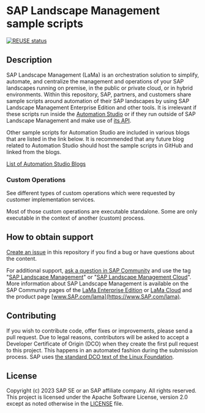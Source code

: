 # SAP Landscape Management sample scripts

[![REUSE status](https://api.reuse.software/badge/github.com/SAP-samples/landscape-management-sample-scripts)](https://api.reuse.software/info/github.com/SAP-samples/landscape-management-sample-scripts)

## Description
SAP Landscape Management (LaMa) is an orchestration solution to simplify, automate, and centralize the management and operations of your SAP landscapes running on premise, in the public or private cloud, or in hybrid environments. Within this repository, SAP, partners, and customers share sample scripts around automation of their SAP landscapes by using SAP Landscape Management Enterprise Edition and other tools. It is irrelevant if these scripts run inside the [Automation Studio](https://help.sap.com/docs/SAP_LANDSCAPE_MANAGEMENT_ENTERPRISE/e7dead4286c545808b3bd24feee7448c/110cb37a716946bcbd65eed9740bc9db.html?locale=en-US) or if they run outside of SAP Landscape Management and make use of [its API](https://api.sap.com/package/SAPLandscapeManagement/overview).

Other sample scripts for Automation Studio are included in various blogs that are listed in the link below. It is recommended that any future blog related to Automation Studio should host the sample scripts in GitHub and linked from the blogs.

[List of Automation Studio Blogs](https://blogs.sap.com/2020/02/28/sap-landscape-management-lama-automation-studio/)

### Custom Operations

See different types of custom operations which were requested by customer implementation services.

Most of those custom operations are executable standalone. Some are only executable in the context of another (custom) process.


## How to obtain support
[Create an issue](https://github.com/SAP-samples/landscape-management-sample-scripts/issues) in this repository if you find a bug or have questions about the content.
 
For additional support, [ask a question in SAP Community](https://answers.sap.com/questions/ask.html) and use the tag "[SAP Landscape Management](https://answers.sap.com/tags/73554900100700001039)" or "[SAP Landscape Management Cloud](https://answers.sap.com/tags/73554900100700002701)". More information about SAP Landscape Management is available on the SAP Community pages of the [LaMa Enterprise Edition](https://community.sap.com/topics/landscape-management) or [LaMa Cloud](https://community.sap.com/topics/landscape-management-cloud) and the product page [www.SAP.com/lama](https://www.SAP.com/lama). 

## Contributing
If you wish to contribute code, offer fixes or improvements, please send a pull request. Due to legal reasons, contributors will be asked to accept a Developer Certificate of Origin (DCO) when they create the first pull request to this project. This happens in an automated fashion during the submission process. SAP uses [the standard DCO text of the Linux Foundation](https://developercertificate.org/).

## License
Copyright (c) 2023 SAP SE or an SAP affiliate company. All rights reserved. This project is licensed under the Apache Software License, version 2.0 except as noted otherwise in the [LICENSE](LICENSE) file.
